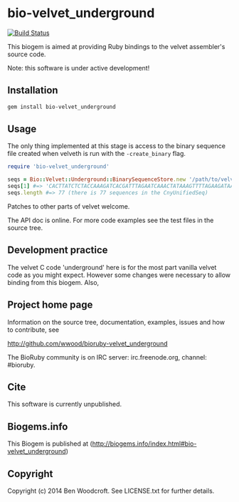 # bio-velvet_underground

[![Build Status](https://secure.travis-ci.org/wwood/bioruby-velvet_underground.png)](http://travis-ci.org/wwood/bioruby-velvet_underground)

This biogem is aimed at providing Ruby bindings to the velvet assembler's source code.

Note: this software is under active development!

## Installation

```sh
gem install bio-velvet_underground
```

## Usage

The only thing implemented at this stage is access to the binary sequence file created when velveth is run with the `-create_binary` flag.

```ruby
require 'bio-velvet_underground'

seqs = Bio::Velvet::Underground::BinarySequenceStore.new '/path/to/velvet/directory/CnyUnifiedSeq'
seqs[1] #=> 'CACTTATCTCTACCAAAGATCACGATTTAGAATCAAACTATAAAGTTTTAGAAGATAAAGTAACAACTTATACATGGGGA'
seqs.length #=> 77 (there is 77 sequences in the CnyUnifiedSeq)

```

Patches to other parts of velvet welcome.

The API doc is online. For more code examples see the test files in
the source tree.

## Development practice

The velvet C code 'underground' here is for the most part vanilla velvet code as you might expect.
However some changes were necessary to allow binding from this biogem. Also,

## Project home page

Information on the source tree, documentation, examples, issues and
how to contribute, see

  http://github.com/wwood/bioruby-velvet_underground

The BioRuby community is on IRC server: irc.freenode.org, channel: #bioruby.

## Cite

This software is currently unpublished.

## Biogems.info

This Biogem is published at (http://biogems.info/index.html#bio-velvet_underground)

## Copyright

Copyright (c) 2014 Ben Woodcroft. See LICENSE.txt for further details.

